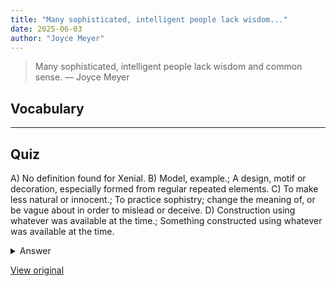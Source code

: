 ```yaml
---
title: "Many sophisticated, intelligent people lack wisdom..."
date: 2025-06-03
author: "Joyce Meyer"
---
```


> Many sophisticated, intelligent people lack wisdom and common sense.
> — Joyce Meyer

## Vocabulary
****  


## Quiz
A) No definition found for Xenial.
B) Model, example.; A design, motif or decoration, especially formed from regular repeated elements.
C) To make less natural or innocent.; To practice sophistry; change the meaning of, or be vague about in order to mislead or deceive.
D) Construction using whatever was available at the time.; Something constructed using whatever was available at the time.

<details>
<summary>Answer</summary>
C) To make less natural or innocent.; To practice sophistry; change the meaning of, or be vague about in order to mislead or deceive.
</details>

[View original](https://t.me/c/2696929880/230)
